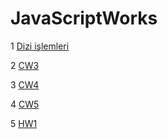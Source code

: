 # JavaScriptWorks
1 [Dizi işlemleri](https://hasangulbaba.github.io/firstRepo/Arraycalismalari.html)

2 [CW3](https://hasangulbaba.github.io/firstRepo/inspector.html)

3 [CW4](https://hasangulbaba.github.io/firstRepo/index.html)

4 [CW5](https://hasangulbaba.github.io/firstRepo/CW_5.html)

5 [HW1](https://hasangulbaba.github.io/firstRepo/HW1.html)
